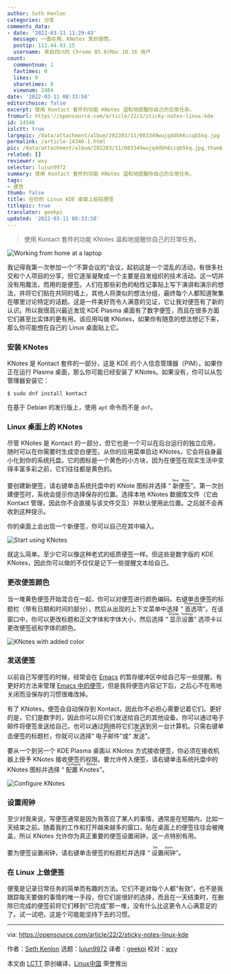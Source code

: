 ```yaml
---
author: Seth Kenlon
categories: 分享
comments_data:
- date: '2022-03-11 11:29:43'
  message: 一直在用，KNotes 真的很赞。
  postip: 112.44.93.15
  username: 来自四川的 Chrome 85.0|Mac 10.16 用户
count:
  commentnum: 1
  favtimes: 0
  likes: 0
  sharetimes: 0
  viewnum: 2484
date: '2022-03-11 08:33:58'
editorchoice: false
excerpt: 使用 Kontact 套件的功能 KNotes 温和地提醒你自己的日常任务。
fromurl: https://opensource.com/article/22/2/sticky-notes-linux-kde
id: 14346
islctt: true
largepic: /data/attachment/album/202203/11/083349wujq4dbh6ccqb5kq.jpg
permalink: /article-14346-1.html
pic: /data/attachment/album/202203/11/083349wujq4dbh6ccqb5kq.jpg.thumb.jpg
related: []
reviewer: wxy
selector: lujun9972
summary: 使用 Kontact 套件的功能 KNotes 温和地提醒你自己的日常任务。
tags:
- 便签
thumb: false
title: 在你的 Linux KDE 桌面上粘贴便签
titlepic: true
translator: geekpi
updated: '2022-03-11 08:33:58'
---
```



> 
> 使用 Kontact 套件的功能 KNotes 温和地提醒你自己的日常任务。
> 
> 
> 


![](/data/attachment/album/202203/11/083349wujq4dbh6ccqb5kq.jpg "Working from home at a laptop")


我记得我第一次参加一个“不算会议的”会议，起初这是一个混乱的活动，有很多社交和个人项目的分享，但它逐渐凝聚成一个主要是自发组织的技术活动。这一切并没有用魔法，而用的是便签。人们在那些彩色的粘性记事贴上写下演讲和演示的想法，并将它们贴在共同的墙上，其他人将类似的想法分组，最终每个人都知道聚集在哪里讨论特定的话题。这是一件美好而令人满意的见证，它让我对便签有了新的认识。所以我很高兴最近发现 KDE Plasma 桌面有了数字便签，而且在很多方面它们甚至比实体的更有用。该应用叫做 KNotes，如果你有随意的想法想记下来，那么你可能想在自己的 Linux 桌面贴上它。


### 安装 KNotes


KNotes 是 Kontact 套件的一部分，这是 KDE 的个人信息管理器（PIM）。如果你正在运行 Plasma 桌面，那么你可能已经安装了 KNotes。如果没有，你可以从包管理器安装它：



```
$ sudo dnf install kontact

```

在基于 Debian 的发行版上，使用 `apt` 命令而不是 `dnf`。


### Linux 桌面上的 KNotes


尽管 KNotes 是 Kontact 的一部分，但它也是一个可以在后台运行的独立应用，随时可以在你需要时生成空白便签。从你的应用菜单启动 KNotes，它会将自身最小化到你的系统托盘。它的图标是一个黄色的小方块，因为在便签在现实生活中变得丰富多彩之前，它们往往都是黄色的。


要创建新便签，请右键单击系统托盘中的 KNote 图标并选择 “<ruby> 新便签 <rt>  New Note </rt></ruby>”。第一次创建便签时，系统会提示你选择保存的位置。选择本地 KNotes 数据库文件（它由 Kontact 管理，因此你不会直接与该文件交互）并默认使用此位置。之后就不会再收到这种提示。


你的桌面上会出现一个新便签，你可以自己在其中输入。


![Start using KNotes](/data/attachment/album/202203/11/083359f1q010dh8b8lx10l.jpg "Start using KNotes")


就这么简单。至少它可以像这种老式的纸质便签一样。但这些是数字版的 KDE KNotes，因此你可以做的不仅仅是记下一些提醒文本给自己。


### 更改便签颜色


当一堆黄色便签开始混合在一起，你可以对便签进行颜色编码。右键单击便签的标题栏（带有日期和时间的部分），然后从出现的上下文菜单中选择 “<ruby> 首选项 <rt>  Preferences </rt></ruby>”。在该窗口中，你可以更改标题和正文字体和字体大小，然后选择 “<ruby> 显示设置 <rt>  Display Settings </rt></ruby>” 选项卡以更改便签纸和字体的颜色。


![KNotes with added color](/data/attachment/album/202203/11/083400guypu0bbu964qzpu.jpg "KNotes with added color")


### 发送便签


以前自己写便签的时候，经常会在 [Emacs](https://opensource.com/downloads/emacs-cheat-sheet) 的暂存缓冲区中给自己写一些提醒。有更好的方法来管理 [Emacs 中的便签](https://opensource.com/article/18/7/emacs-modes-note-taking)，但是我将便签内容记下后，之后心不在焉地关闭而没保存的习惯很难改掉。


有了 KNotes，便签会自动保存到 Kontact，因此你不必担心需要记着它们。更好的是，它们是数字的，因此你可以将它们发送给自己的其他设备。你可以通过电子邮件将便签发送给自己，也可以通过网络将它们发送到另一台计算机。只需右键单击便签的标题栏，你就可以选择“<ruby> 电子邮件 <rt>  Email </rt></ruby>”或“<ruby> 发送 <rt>  Send </rt></ruby>”。


要从一个到另一个 KDE Plasma 桌面以 KNotes 方式接收便签，你必须在接收机器上授予 KNotes 接收便签的权限。要允许传入便签，请右键单击系统托盘中的 KNotes 图标并选择 “<ruby> 配置 Knotes <rt>  Configure KNotes </rt></ruby>”。


![Configure KNotes](/data/attachment/album/202203/11/083400i0e2dd22yagjz2b1.jpg "Configure KNotes")


### 设置闹钟


至少对我来说，写便签通常是因为我答应了某人的事情，通常是在短期内，比如一天结束之前。随着我的工作和打开越来越多的窗口，贴在桌面上的便签往往会被掩盖，所以 KNotes 允许你为真正重要的便签设置闹钟，这一点特别有用。


要为便签设置闹钟，请右键单击便签的标题栏并选择 “<ruby> 设置闹钟 <rt>  Set alarm </rt></ruby>”。


### 在 Linux 上做便签


便笺是记录日常任务的简单而有趣的方法。它们不是对每个人都“有效”，也不是我跟踪每天要做的事情的唯一手段，但它们是很好的选择，而且在一天结束时，在删除已完成的便签前将它们移到“已完成”那一堆，没有什么比这更令人心满意足的了。试一试吧，这是个可能能坚持下去的习惯。




---


via: <https://opensource.com/article/22/2/sticky-notes-linux-kde>


作者：[Seth Kenlon](https://opensource.com/users/seth) 选题：[lujun9972](https://github.com/lujun9972) 译者：[geekpi](https://github.com/geekpi) 校对：[wxy](https://github.com/wxy)


本文由 [LCTT](https://github.com/LCTT/TranslateProject) 原创编译，[Linux中国](https://linux.cn/) 荣誉推出